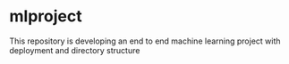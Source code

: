 # mlproject
This repository is developing an end to end machine learning project with deployment and directory structure
